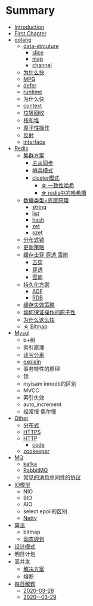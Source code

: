 # Summary

* [Introduction](README.md)
* [First Chapter](chapter1.md)
* [golang](golang.md)
  * [data-strcuture](data-strcuture.md)
    * [slice](slice.md)
    * [map](map.md)
    * [channel](channel.md)
  * [为什么快](wei-shi-yao-kuai.md)
  * [MPG](mpg.md)
  * [defer](def.md)
  * [runtime](runtime.md)
  * 为什么快
  * [context](context.md)
  * [垃圾回收](la-ji-hui-shou.md)
  * [栈和堆](zhan-he-dui.md)
  * [原子性操作](yuan-zi-xing-cao-zuo.md)
  * [反射](fan-she.md)
  * [interface](interface.md)
* [Redis](redis.md)
  * [集群方案](redis/ji-qun-yuan-li.md)
    * [主从同步](redis/ji-qun-yuan-li/zhu-cong-tong-bu.md)
    * [哨兵模式](redis/ji-qun-yuan-li/shao-bing-mo-shi.md)
    * [cluster模式](redis/ji-qun-yuan-li/clustermo-shi.md)
      * [☆ 一致性哈希](redis/ji-qun-yuan-li/clustermo-shi/yi-zhi-xing-ha-xi.md)
      * [☆ redis中的哈希槽](redis/ji-qun-yuan-li/clustermo-shi/rediszhong-de-ha-xi-cao.md)
  * [数据类型+底层原理](redis/shu-ju-lei-578b+-di-ceng-yuan-li.md)
    * [string](redis/shu-ju-lei-578b+-di-ceng-yuan-li/string.md)
    * [list](redis/shu-ju-lei-578b+-di-ceng-yuan-li/list.md)
    * [hash](redis/shu-ju-lei-578b+-di-ceng-yuan-li/hash.md)
    * [zet](redis/shu-ju-lei-578b+-di-ceng-yuan-li/zet.md)
    * [szet](redis/shu-ju-lei-578b+-di-ceng-yuan-li/szet.md)
  * [分布式锁](redis/fen-bu-shi-suo.md)
  * [更新策略](redis/geng-xin-ce-lve.md)
  * [缓存击穿 穿透 雪崩](redis/huan-cun-ji-chuan-chuan-tou-xue-beng.md)
    * [击穿](redis/ji-chuan.md)
    * [穿透](redis/chuan-tou.md)
    * [雪崩](redis/xue-beng.md)
  * [持久化方案](redis/chi-jiu-hua-fang-an.md)
    * [AOF](redis/chi-jiu-hua-fang-an/aof.md)
    * [RDB](redis/chi-jiu-hua-fang-an/rds.md)
  * [缓存失效策略](redis/huan-cun-shi-xiao-ce-lve.md)
  * [如何保证操作的原子性](redis/ru-he-bao-zheng-cao-zuo-de-yuan-zi-xing.md)
  * [为什么这么快](redis/wei-shi-yao-zhe-yao-kuai.md)
  * [☆ Bitmap](redis/bitmap.md)
* [Mysql](mysql.md)
  * b+树
  * 索引原理
  * [读写分离](mysql/du-xie-fen-li.md)
  * [explain](mysql/explain.md)
  * 事务特性的原理
  * 锁
  * myisam innodb的区别
  * MVCC
  * 索引失效
  * auto\_increment
  * 经常慢 偶尔慢
* [Other](other.md)
  * [分布式](other/fen-bu-shi.md)
  * [HTTPS](other/https.md)
  * [HTTP](other/http.md)
    * [code](other/http/code.md)
  * [zookeeper](other/zookeeper.md)
* [MQ](xiao-xi-zhong-jian-jian.md)
  * [kafka](xiao-xi-zhong-jian-jian/kafka.md)
  * [RabbitMQ](xiao-xi-zhong-jian-jian/rabbitmq.md)
  * [常见的消息中间件的协议](xiao-xi-zhong-jian-jian/chang-jian-de-xiao-xi-zhong-jian-jian-de-xie-yi.md)
* [IO模型](iomo-xing.md)
  * NIO
  * BIO
  * AIO
  * select epoll的区别
  * [Netty](other/netty.md)
* [算法](chapter1/suan-fa.md)
  * bitmap
  * [动态规划](chapter1/suan-fa/dong-tai-gui-hua.md)
* [设计模式](she-ji-mo-shi.md)
* 明日计划
* 高并发
  * [解决方案](jie-jue-fang-an.md)
  * 熔断
* [每日解题](mei-ri-jie-ti.md)
  * [2020-03-28](mei-ri-jie-ti/2020-03-28.md)
  * [2020--03-29](mei-ri-jie-ti/2020-03-29.md)

